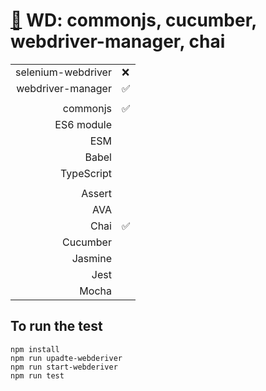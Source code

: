 # [:honeybee:](https://github.com/xgirma/e2e_test_recipes/tree/master/configuration/wd) WD: commonjs, cucumber, webdriver-manager, chai

|   |  |
|---:|:---|
| selenium-webdriver | :x: |
| webdriver-manager | :white_check_mark: |
|   |   |
| commonjs  | :white_check_mark: |
| ES6 module  |  |
| ESM  |  |
| Babel  |  |
| TypeScript  |  |
|   |   |
| Assert  |  |
| AVA  |  |
| Chai  | :white_check_mark:  |
| Cucumber  | |
| Jasmine  |  | 
| Jest  |  | 
| Mocha  |  |

## To run the test

    npm install
    npm run upadte-webderiver
    npm run start-webderiver
    npm run test
